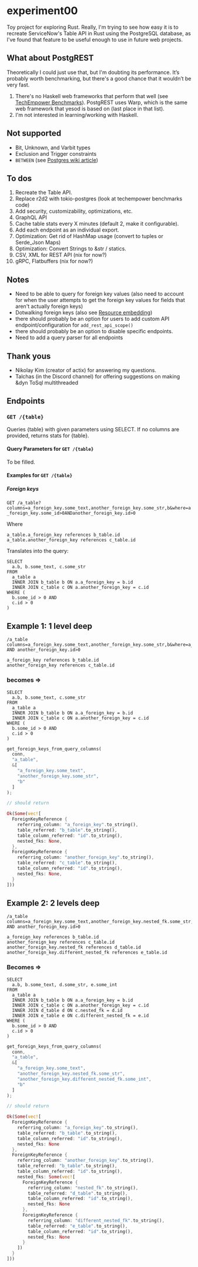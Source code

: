 # experiment00

Toy project for exploring Rust. Really, I'm trying to see how easy it is to recreate ServiceNow's Table API in Rust using the PostgreSQL database, as I've found that feature to be useful enough to use in future web projects.

## What about PostgREST

Theoretically I could just use that, but I'm doubting its performance. It’s probably worth benchmarking, but there's a good chance that it wouldn’t be very fast.

1. There's no Haskell web frameworks that perform that well (see [TechEmpower Benchmarks](https://www.techempower.com/benchmarks/#section=data-r17&hw=cl&test=fortune&l=yyku67-1)). PostgREST uses Warp, which is the same web framework that yesod is based on (last place in that list).
1. I'm not interested in learning/working with Haskell.

## Not supported

- Bit, Unknown, and Varbit types
- Exclusion and Trigger constraints
- `BETWEEN` (see [Postgres wiki article](https://wiki.postgresql.org/wiki/Don%27t_Do_This#Don.27t_use_BETWEEN_.28especially_with_timestamps.29))

## To dos

1. Recreate the Table API.
1. Replace r2d2 with tokio-postgres (look at techempower benchmarks code)
1. Add security, customizability, optimizations, etc.
1. GraphQL API
1. Cache table stats every X minutes (default 2, make it configurable).
1. Add each endpoint as an individual export.
1. Optimization: Get rid of HashMap usage (convert to tuples or Serde_Json Maps)
1. Optimization: Convert Strings to &str / statics.
1. CSV, XML for REST API (nix for now?)
1. gRPC, Flatbuffers (nix for now?)

## Notes

- Need to be able to query for foreign key values (also need to account for when the user attempts to get the foreign key values for fields that aren't actually foreign keys)
- Dotwalking foreign keys (also see [Resource embedding](http://postgrest.org/en/v5.2/api.html#resource-embedding))
- there should probably be an option for users to add custom API endpoint/configuration for `add_rest_api_scope()`
- there should probably be an option to disable specific endpoints.
- Need to add a query parser for all endpoints

## Thank yous

- Nikolay Kim (creator of actix) for answering my questions.
- Talchas (in the Discord channel) for offering suggestions on making &dyn ToSql multithreaded

## Endpoints

### `GET /{table}`

Queries {table} with given parameters using SELECT. If no columns are provided, returns stats for {table}.

#### Query Parameters for `GET /{table}`

To be filled.

#### Examples for `GET /{table}`

##### Foreign keys

`GET /a_table?columns=a_foreign_key.some_text,another_foreign_key.some_str,b&where=a_foreign_key.some_id>0ANDanother_foreign_key.id>0`

Where

```plaintext
a_table.a_foreign_key references b_table.id
a_table.another_foreign_key references c_table.id
```

Translates into the query:

```postgre
SELECT
  a.b, b.some_text, c.some_str
FROM
  a_table a
  INNER JOIN b_table b ON a.a_foreign_key = b.id
  INNER JOIN c_table c ON a.another_foreign_key = c.id
WHERE (
  b.some_id > 0 AND
  c.id > 0
)
```

## Example 1: 1 level deep

```plaintext
/a_table
columns=a_foreign_key.some_text,another_foreign_key.some_str,b&where=a_foreign_key.some_id>0 AND another_foreign_key.id>0

a_foreign_key references b_table.id
another_foreign_key references c_table.id
```

### becomes =>

```postgre
SELECT
  a.b, b.some_text, c.some_str
FROM
  a_table a
  INNER JOIN b_table b ON a.a_foreign_key = b.id
  INNER JOIN c_table c ON a.another_foreign_key = c.id
WHERE (
  b.some_id > 0 AND
  c.id > 0
)
```

```rust
get_foreign_keys_from_query_columns(
  conn,
  "a_table",
  &[
    "a_foreign_key.some_text",
    "another_foreign_key.some_str",
    "b"
  ]
);

// should return

Ok(Some(vec![
  ForeignKeyReference {
    referring_column: "a_foreign_key".to_string(),
    table_referred: "b_table".to_string(),
    table_column_referred: "id".to_string(),
    nested_fks: None,
  },
  ForeignKeyReference {
    referring_column: "another_foreign_key".to_string(),
    table_referred: "c_table".to_string(),
    table_column_referred: "id".to_string(),
    nested_fks: None,
  }
]))
```

## Example 2: 2 levels deep

```plaintext
/a_table
columns=a_foreign_key.some_text,another_foreign_key.nested_fk.some_str,another_foreign_key.different_nested_fk.some_int,b&where=a_foreign_key.some_id>0 AND another_foreign_key.id>0

a_foreign_key references b_table.id
another_foreign_key references c_table.id
another_foreign_key.nested_fk references d_table.id
another_foreign_key.different_nested_fk references e_table.id
```

### Becomes =>

```postgre
SELECT
  a.b, b.some_text, d.some_str, e.some_int
FROM
  a_table a
  INNER JOIN b_table b ON a.a_foreign_key = b.id
  INNER JOIN c_table c ON a.another_foreign_key = c.id
  INNER JOIN d_table d ON c.nested_fk = d.id
  INNER JOIN e_table e ON c.different_nested_fk = e.id
WHERE (
  b.some_id > 0 AND
  c.id > 0
)
```

```rust
get_foreign_keys_from_query_columns(
  conn,
  "a_table",
  &[
    "a_foreign_key.some_text",
    "another_foreign_key.nested_fk.some_str",
    "another_foreign_key.different_nested_fk.some_int",
    "b"
  ]
);

// should return

Ok(Some(vec![
  ForeignKeyReference {
    referring_column: "a_foreign_key".to_string(),
    table_referred: "b_table".to_string(),
    table_column_referred: "id".to_string(),
    nested_fks: None
  },
  ForeignKeyReference {
    referring_column: "another_foreign_key".to_string(),
    table_referred: "b_table".to_string(),
    table_column_referred: "id".to_string(),
    nested_fks: Some(vec![
      ForeignKeyReference {
        referring_column: "nested_fk".to_string(),
        table_referred: "d_table".to_string(),
        table_column_referred: "id".to_string(),
        nested_fks: None
      },
      ForeignKeyReference {
        referring_column: "different_nested_fk".to_string(),
        table_referred: "e_table".to_string(),
        table_column_referred: "id".to_string(),
        nested_fks: None
      }
    ])
  }
]))
```
